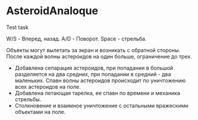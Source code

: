 # AsteroidAnaloque
 Test task
 
W/S - Вперед, назад.
A/D - Поворот.
Space - стрельба.

Объекты могут вылетать за экран и возникать с обратной стороны. После каждой волны астероидов на один больше, ограничение до трех. 

- Добавлена сепарация астероидов, при попадании в большой разделяется на два средних, при попадании в средний - два маленьких. Спавн волны астероидов происходит по уничтожению всех астероидов на поле.
- Добавлена летающая тарелка, ее спавн по времени и механика стрельбы. 
- Столкновение и взаимное уничтожение с остальными вражескими объектами на поле.
